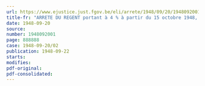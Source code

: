 ```yaml
---
url: https://www.ejustice.just.fgov.be/eli/arrete/1948/09/20/1948092001/justel
title-fr: "ARRETE DU REGENT portant à 4 % à partir du 15 octobre 1948, le taux d'intérêt des certificats de trésorerie 3 1/2 % de 1943 à 5, à 10 ou à 20 ans"
date: 1948-09-20
source:
number: 1948092001
page: 888888
case: 1948-09-20/02
publication: 1948-09-22
starts:
modifies:
pdf-original:
pdf-consolidated:
---
```


